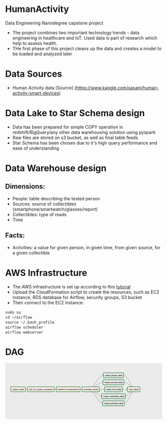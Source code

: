 # HumanActivity
Data Engineering Nanodegree capstone project

- The project combines two important technology trends - data engineering in healthcare and IoT. Used data is part of research which help to assess health.
- THe first phase of this project cleans up the data and creates a model to be loaded and analyzed later

# Data Sources
- Human Activity data [Source] (https://www.kaggle.com/sasanj/human-activity-smart-devices)

# Data Lake to Star Schema design
- Data has been prepared for simple COPY operation in redshift/BigQuery/any other data warehousing solution using pyspark
- Raw files are stored on s3 bucket, as well as final table feeds
- Star Schema has been chosen due to it's high query performance and ease of understanding

# Data Warehouse design
## Dimensions:
- People: table describing the tested person
- Sources: source of collectibles (smartphone/smartwatch/glasses/report)
- Collectibles: type of reads
- Time
## Facts:
- Activities: a value for given person, in given time, from given source, for a given collectible

# AWS Infrastructure
- The AWS infrastructure is set up according to this [tutorial](https://aws.amazon.com/blogs/big-data/build-a-concurrent-data-orchestration-pipeline-using-amazon-emr-and-apache-livy/)
- Upload the CloudFormation script to create the resources, such as EC2 instance, RDS database for Airflow, security groups, S3 bucket
- Then connect to the EC2 instance:
```
sudo su
cd ~/airflow
source ~/.bash_profile
airflow scheduler
airflow webserver
```
# DAG
![alt text](Dag.png)



